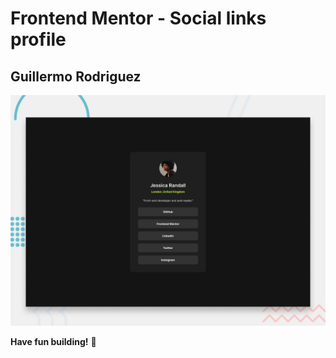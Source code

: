# Frontend Mentor - Social links profile

## Guillermo Rodriguez
![Design preview for the Social links profile coding challenge](./preview.jpg)

**Have fun building!** 🚀

